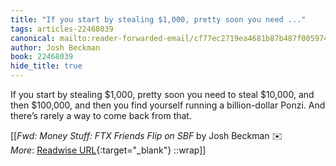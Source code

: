 ```yaml
---
title: "If you start by stealing $1,000, pretty soon you need ..."
tags: articles-22468039
canonical: mailto:reader-forwarded-email/cf77ec2719ea4681b87b487f00597453
author: Josh Beckman
book: 22468039
hide_title: true
---
```


If you start by stealing $1,000, pretty soon you need to steal $10,000, and then $100,000, and then you find yourself running a billion-dollar Ponzi. And there’s rarely a way to come back from that.


[[<cite>_Fwd: Money Stuff: FTX Friends Flip on SBF_</cite> by Josh Beckman ✉️<br>
_More_: [Readwise URL](https://readwise.io/open/442185275){:target="_blank"}
::wrap]]